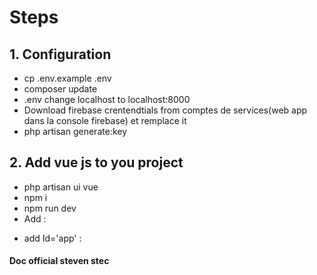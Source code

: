 # Steps 
## 1. Configuration
- cp .env.example .env
- composer update
- .env change localhost to localhost:8000
- Download firebase crentendtials from comptes de services(web app dans la console firebase)
 et remplace it
 - php artisan generate:key
## 2. Add vue js to you project
 - php artisan ui vue
 - npm i
 - npm run dev
 - Add :
 <script src="{{ mix('/js/app.js') }}"></script>
 - add Id='app' : 
 <div id="app">
   <example-component></example-component>
</div>



#### Doc official steven stec
